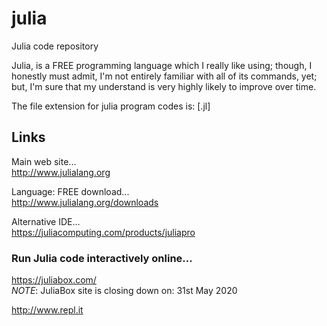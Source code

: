 # julia
Julia code repository

Julia, is a FREE programming language which I really like using; though, I honestly must admit, I'm not entirely familiar with all of its commands, yet; but, I'm sure that my understand is very highly likely to improve over time.

The file extension for julia program codes is: [.jl]

## Links

Main web site...  
http://www.julialang.org  

Language: FREE download...  
http://www.julialang.org/downloads  

Alternative IDE...  
https://juliacomputing.com/products/juliapro  

### Run Julia code interactively online...  

https://juliabox.com/  
*NOTE*: JuliaBox site is closing down on: 31st May 2020  

http://www.repl.it  

